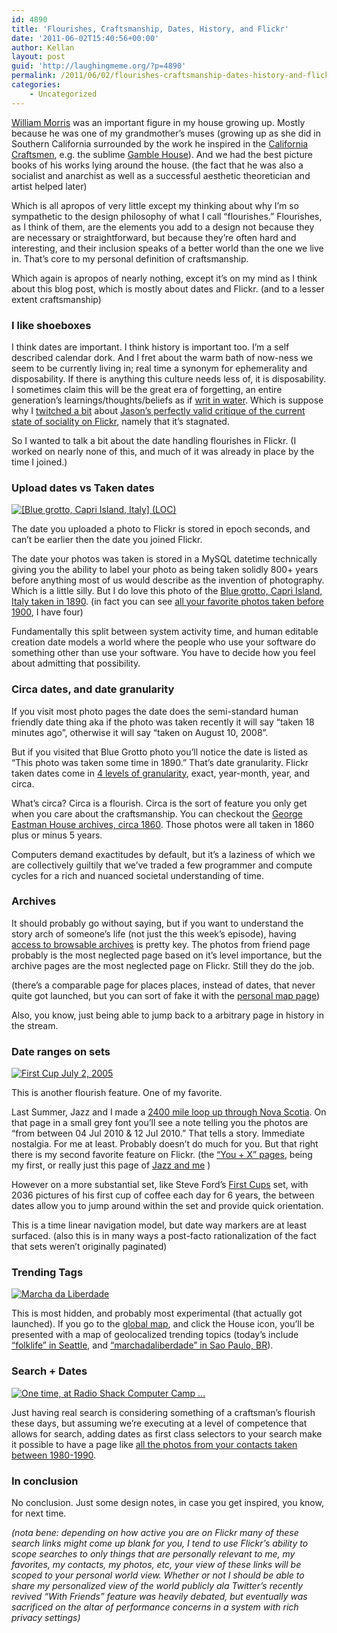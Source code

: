 ```yaml
---
id: 4890
title: 'Flourishes, Craftsmanship, Dates, History, and Flickr'
date: '2011-06-02T15:40:56+00:00'
author: Kellan
layout: post
guid: 'http://laughingmeme.org/?p=4890'
permalink: /2011/06/02/flourishes-craftsmanship-dates-history-and-flickr/
categories:
    - Uncategorized
---
```


[William Morris](http://en.wikipedia.org/wiki/William*Morris) was an important figure in my house growing up. Mostly because he was one of my grandmother’s muses (growing up as she did in Southern California surrounded by the work he inspired in the [California Craftsmen](http://en.wikipedia.org/wiki/American*Craftsman), e.g. the sublime [Gamble House](http://www.gamblehouse.org/)). And we had the best picture books of his works lying around the house. (the fact that he was also a socialist and anarchist as well as a successful aesthetic theoretician and artist helped later)

Which is all apropos of very little except my thinking about why I’m so sympathetic to the design philosophy of what I call “flourishes.” Flourishes, as I think of them, are the elements you add to a design not because they are necessary or straightforward, but because they’re often hard and interesting, and their inclusion speaks of a better world than the one we live in. That’s core to my personal definition of craftsmanship.

Which again is apropos of nearly nothing, except it’s on my mind as I think about this blog post, which is mostly about dates and Flickr. (and to a lesser extent craftsmanship)

### I like shoeboxes

I think dates are important. I think history is important too. I’m a self described calendar dork. And I fret about the warm bath of now-ness we seem to be currently living in; real time a synonym for ephemerality and disposability. If there is anything this culture needs less of, it is disposability. I sometimes claim this will be the great era of forgetting, an entire generation’s learnings/thoughts/beliefs as if [writ in water](http://en.wikipedia.org/wiki/John\_Keats). Which is suppose why I [twitched a bit](https://twitter.com/#!/kellan/status/71605600282353664) about [Jason’s perfectly valid critique of the current state of sociality on Flickr](http://kottke.org/11/05/the-most-important-page-on-flickr), namely that it’s stagnated.

So I wanted to talk a bit about the date handling flourishes in Flickr. (I worked on nearly none of this, and much of it was already in place by the time I joined.)

### Upload dates vs Taken dates

[![[Blue grotto, Capri Island, Italy] (LOC)](http://farm5.static.flickr.com/4018/4712018396_0b6052d407.jpg)](http://www.flickr.com/photos/library_of_congress/4712018396/ "[Blue grotto, Capri Island, Italy] (LOC) by The Library of Congress, on Flickr")

The date you uploaded a photo to Flickr is stored in epoch seconds, and can’t be earlier then the date you joined Flickr.

The date your photos was taken is stored in a MySQL datetime technically giving you the ability to label your photo as being taken solidly 800+ years before anything most of us would describe as the invention of photography. Which is a little silly. But I do love this photo of the [Blue grotto, Capri Island, Italy taken in 1890](http://www.flickr.com/photos/library*of*congress/4712018396/). (in fact you can see [all your favorite photos taken before 1900](http://www.flickr.com/search/?&amp;d=taken–19000101&amp;ss=2&amp;ct=6&amp;mt=all&amp;w=faves&amp;adv=1), I have four)

Fundamentally this split between system activity time, and human editable creation date models a world where the people who use your software do something other than use your software. You have to decide how you feel about admitting that possibility.

### Circa dates, and date granularity

If you visit most photo pages the date does the semi-standard human friendly date thing aka if the photo was taken recently it will say “taken 18 minutes ago”, otherwise it will say “taken on August 10, 2008”.

But if you visited that Blue Grotto photo you’ll notice the date is listed as “This photo was taken some time in 1890.” That’s date granularity. Flickr taken dates come in [4 levels of granularity](http://www.flickr.com/services/api/misc.dates.html), exact, year-month, year, and circa.

What’s circa? Circa is a flourish. Circa is the sort of feature you only get when you care about the craftsmanship. You can checkout the [George Eastman House archives, circa 1860](http://www.flickr.com/photos/george*eastman*house/archives/circa/1860/). Those photos were all taken in 1860 plus or minus 5 years.

Computers demand exactitudes by default, but it’s a laziness of which we are collectively guiltily that we’ve traded a few programmer and compute cycles for a rich and nuanced societal understanding of time.

### Archives

It should probably go without saying, but if you want to understand the story arch of someone’s life (not just the this week’s episode), having [access to browsable archives](http://www.flickr.com/photos/kellan/archives/) is pretty key. The photos from friend page probably is the most neglected page based on it’s level importance, but the archive pages are the most neglected page on Flickr. Still they do the job.

(there’s a comparable page for places places, instead of dates, that never quite got launched, but you can sort of fake it with the [personal map page](http://www.flickr.com/photos/kellan/map))

Also, you know, just being able to jump back to a arbitrary page in history in the stream.

### Date ranges on sets

[![First Cup July 2, 2005](http://farm1.static.flickr.com/18/23137575_8e16c6debd.jpg)](http://www.flickr.com/photos/dogmilque/23137575/ "First Cup July 2, 2005 by dogmilque, on Flickr")

This is another flourish feature. One of my favorite.

Last Summer, Jazz and I made a [2400 mile loop up through Nova Scotia](http://www.flickr.com/photos/kellan/sets/72157624386832289/). On that page in a small grey font you’ll see a note telling you the photos are “from between 04 Jul 2010 &amp; 12 Jul 2010.” That tells a story. Immediate nostalgia. For me at least. Probably doesn’t do much for you. But that right there is my second favorite feature on Flickr. (the [“You + X” pages](http://laughingmeme.org/2010/11/13/you-and-%E2%80%A6/), being my first, or really just this page of [Jazz and me](http://www.flickr.com/photosof/kellan+curlyjazz) )

However on a more substantial set, like Steve Ford’s [First Cups](http://www.flickr.com/photos/dogmilque/sets/532968/) set, with 2036 pictures of his first cup of coffee each day for 6 years, the between dates allow you to jump around within the set and provide quick orientation.

This is a time linear navigation model, but date way markers are at least surfaced. (also this is in many ways a post-facto rationalization of the fact that sets weren’t originally paginated)

### Trending Tags

[![Marcha da Liberdade](http://farm6.static.flickr.com/5028/5770325658_16c1b255a4.jpg)](http://www.flickr.com/photos/panopticosp/5770325658/ "Marcha da Liberdade by marcel maia, on Flickr")

This is most hidden, and probably most experimental (that actually got launched). If you go to the [global map](http://www.flickr.com/map/), and click the House icon, you’ll be presented with a map of geolocalized trending topics (today’s include [“folklife” in Seattle](http://www.flickr.com/places/United+States/Washington/Seattle#folklife,recent), and [“marchadaliberdade” in Sao Paulo, BR](http://www.flickr.com/places/Brazil/Sao+Paulo/S%C3%A3o+Paulo/in-S%C3%A3o+Paulo#marchadaliberdade,recent)).

### Search + Dates

[![One time, at Radio Shack Computer Camp ...](http://farm4.static.flickr.com/3064/3062450183_10808533cc.jpg)](http://www.flickr.com/photos/stewart/3062450183/ "One time, at Radio Shack Computer Camp ... by Stewart, on Flickr")

Just having real search is considering something of a craftsman’s flourish these days, but assuming we’re executing at a level of competence that allows for search, adding dates as first class selectors to your search make it possible to have a page like [all the photos from your contacts taken between 1980-1990](http://www.flickr.com/search/?q=&amp;d=taken-19800102-19900101&amp;ss=2&amp;ct=6&amp;mt=all&amp;w=contacts&amp;adv=1).

### In conclusion

No conclusion. Just some design notes, in case you get inspired, you know, for next time.

*(nota bene: depending on how active you are on Flickr many of these search links might come up blank for you, I tend to use Flickr’s ability to scope searches to only things that are personally relevant to me, my favorites, my contacts, my photos, etc, your view of these links will be scoped to your personal world view. Whether or not I should be able to share my personalized view of the world publicly ala Twitter’s recently revived “With Friends” feature was heavily debated, but eventually was sacrificed on the altar of performance concerns in a system with rich privacy settings)*